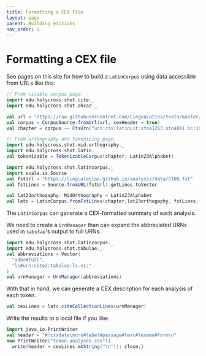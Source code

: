 ```yaml
---
title: Formatting a CEX file
layout: page
parent: Building editions
nav_order: 1
---
```



# Formatting a CEX file


See pages on this site for how to build a `LatinCorpus` using data accessible from URLs like this:

```scala mdoc:silent
// From citable corpus page:
import edu.holycross.shot.cite._
import edu.holycross.shot.ohco2._

val url = "https://raw.githubusercontent.com/LinguaLatina/texts/master/texts/latin23/hyginus.cex"
val corpus = CorpusSource.fromUrl(url, cexHeader = true)
val chapter = corpus ~~ CtsUrn("urn:cts:latinLit:stoa1263.stoa001.hc:108a")
```

```scala mdoc:silent
// From orthography and tokenizing page:
import edu.holycross.shot.mid.orthography._
import edu.holycross.shot.latin._
val tokenizable = TokenizableCorpus(chapter, Latin23Alphabet)
```


```scala mdoc:silent
import edu.holycross.shot.latincorpus._
import scala.io.Source
val fstUrl = "https://lingualatina.github.io/analysis/data/c108.fst"
val fstLines = Source.fromURL(fstUrl).getLines.toVector

val lat23orthogaphy: MidOrthography = Latin23Alphabet
val latc = LatinCorpus.fromFstLines(chapter,lat23orthogaphy, fstLines, strict=false)
```

The `LatinCorpus` can generate a CEX-formatted summary of each analysis.

We need to create a `UrnManager` than can expand the abbreviated URNs used in `tabulae`'s output to full URNs.

```scala mdoc:silent
import edu.holycross.shot.latincorpus._
import edu.holycross.shot.tabulae._
val abbreviations = Vector(
  "abbr#full",
  "ls#urn:cite2:tabulae:ls.v1:"
)
val urnManager = UrnManager(abbreviations)
```


With that in hand, we can generate a CEX description for each analysis of each token.

```scala mdoc
val cexLines = latc.citeCollectionLines(urnManager)
```


Write the results to a local file if you like:

```scala mdoc:silent
import java.io.PrintWriter
val header = "#!ctsdata\nurn#label#passage#text#lexeme#form\n"
new PrintWriter("token-analyses.cex"){
  write(header + cexLines.mkString("\n")); close;}
```
